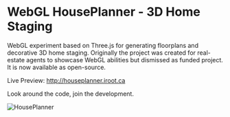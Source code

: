 WebGL HousePlanner - 3D Home Staging
====================================

WebGL experiment based on Three.js for generating floorplans and decorative 3D home staging.
Originally the project was created for real-estate agents to showcase WebGL abilities but dismissed as funded project.
It is now available as open-source.

Live Preview: http://houseplanner.iroot.ca

Look around the code, join the development.

![HousePlanner](https://github.com/poofik/webgl-houseplanner/raw/master/screenshot.png)